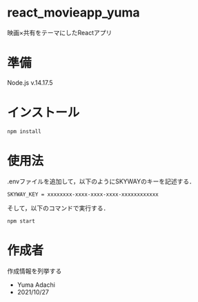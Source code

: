 # react_movieapp_yuma

映画×共有をテーマにしたReactアプリ

# 準備

Node.js v.14.17.5

# インストール
```
npm install  
```
# 使用法
.envファイルを追加して，以下のようにSKYWAYのキーを記述する．
```
SKYWAY_KEY = xxxxxxxx-xxxx-xxxx-xxxx-xxxxxxxxxxxx
```
そして，以下のコマンドで実行する．
```
npm start
```
# 作成者

作成情報を列挙する

* Yuma Adachi
* 2021/10/27

